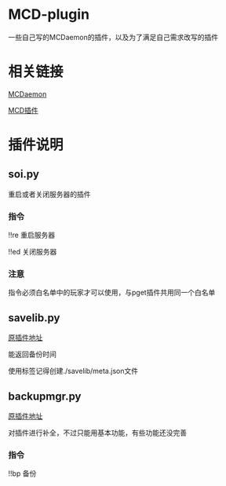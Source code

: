 # MCD-plugin
一些自己写的MCDaemon的插件，以及为了满足自己需求改写的插件
# 相关链接
[MCDaemon](https://github.com/kafuuchino-desu/MCDaemon)

[MCD插件](https://github.com/TISUnion)
# 插件说明
## soi.py
重启或者关闭服务器的插件
### 指令
!!re 重启服务器

!!ed 关闭服务器
### 注意
指令必须白名单中的玩家才可以使用，与pget插件共用同一个白名单
## savelib.py
[原插件地址](https://github.com/TISUnion/savelib)

能返回备份时间

使用标签记得创建./savelib/meta.json文件
## backupmgr.py
[原插件地址](https://github.com/TISUnion/backupMgr)

对插件进行补全，不过只能用基本功能，有些功能还没完善
### 指令
!!bp 备份
